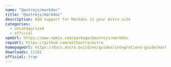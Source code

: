 ```yaml
---
name: "@astrojs/markdoc"
title: "@astrojs/markdoc"
description: Add support for Markdoc in your Astro site
categories:
  - uncategorized
  - official
npmUrl: https://www.npmjs.com/package/@astrojs/markdoc
repoUrl: https://github.com/withastro/astro
homepageUrl: https://docs.astro.build/en/guides/integrations-guide/markdoc/
downloads: 11181
official: true
---
```

